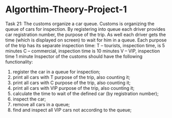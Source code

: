 # Algorthim-Theory-Project-1

Task 21:
The customs organize a car queue. Customs is organizing the queue of cars for inspection. By registering into queue each driver provides car registration number, the purpose of the trip. As well each driver gets the time (which is displayed on screen) to wait for him in a queue.
Each purpose of the trip has its separate inspection time:
T – tourists, inspection time, is 5 minutes
C – commercial, inspection time is 10 minutes V – VIP, inspection time 1 minute
Inspector of the customs should have the following functionality:
1) register the car in a queue for inspection;
2) print all cars with T purpose of the trip, also counting it;
3) print all cars with C purpose of the trip, also counting it;
4) print all cars with VIP purpose of the trip, also counting it;
5) calculate the time to wait of the defined car (by registration number);
6) inspect the car;
7) remove all cars in a queue;
8) find and inspect all VIP cars not according to the queue;
